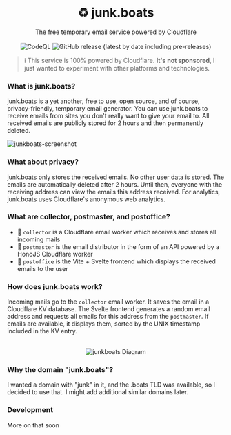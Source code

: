 <h1 align="center">♻️ junk.boats</h1>
<p align="center">The free temporary email service powered by Cloudflare
  <br>
  </br>
  <img alt="CodeQL" src="https://github.com/berrysauce/junk.boats/actions/workflows/github-code-scanning/codeql/badge.svg">
  <img alt="GitHub release (latest by date including pre-releases)" src="https://img.shields.io/github/v/release/berrysauce/junk.boats?color=blue&include_prereleases&label=latest%20release">
</p>

> ℹ️ This service is 100% powered by Cloudflare. **It's not sponsored**, I just wanted to experiment with other platforms and technologies.

### What is junk.boats?
junk.boats is a yet another, free to use, open source, and of course, privacy-friendly, temporary email generator. You can use junk.boats to receive emails from sites you don't really want to give your email to. All received emails are publicly stored for 2 hours and then permanently deleted.

<img alt="junkboats-screenshot" src="https://bcdn.berrysauce.me/shared/screely-1676654369981.png">

### What about privacy?
junk.boats only stores the received emails. No other user data is stored. The emails are automatically deleted after 2 hours. Until then, everyone with the receiving address can view the emails this address received. For analytics, junk.boats uses Cloudflare's anonymous web analytics.

### What are collector, postmaster, and postoffice?
- 📮 `collector` is a Cloudflare email worker which receives and stores all incoming mails
- 🚚 `postmaster` is the email distributor in the form of an API powered by a HonoJS Cloudflare worker
- 🏤 `postoffice` is the Vite + Svelte frontend which displays the received emails to the user

### How does junk.boats work?
Incoming mails go to the `collector` email worker. It saves the email in a Cloudflare KV database. The Svelte frontend generates a random email address and requests all emails for this address from the `postmaster`. If emails are available, it displays them, sorted by the UNIX timestamp included in the KV entry.

<p align="center">
  <br>
  <img alt="junkboats Diagram" src="https://bcdn.berrysauce.me/shared/Unbenanntes%20Diagramm.drawio(3).png">
  <br>
</p>

### Why the domain "junk.boats"?
I wanted a domain with "junk" in it, and the .boats TLD was available, so I decided to use that. I might add additional similar domains later.

### Development
More on that soon
